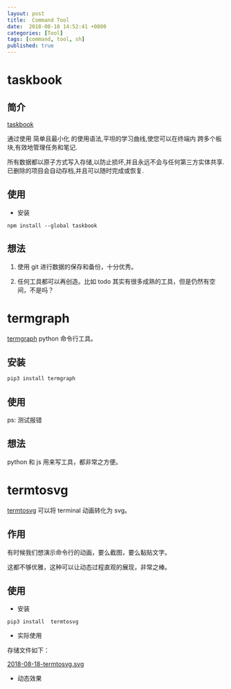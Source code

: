 ```yaml
---
layout: post
title:  Command Tool
date:  2018-08-18 14:52:41 +0800
categories: [Tool]
tags: [command, tool, sh]
published: true
---
```


# taskbook

## 简介

[taskbook](https://github.com/klauscfhq/taskbook/blob/master/docs/readme.ZH.md)

通过使用 简单且最小化 的使用语法,平坦的学习曲线,使您可以在终端内 跨多个板块,有效地管理任务和笔记. 

所有数据都以原子方式写入存储,以防止损坏,并且永远不会与任何第三方实体共享. 已删除的项目会自动存档,并且可以随时完成或恢复.

## 使用

- 安装

```
npm install --global taskbook
```

## 想法

1. 使用 git 进行数据的保存和备份，十分优秀。

2. 任何工具都可以再创造。比如 todo 其实有很多成熟的工具，但是仍然有空间，不是吗？

# termgraph

[termgraph](https://github.com/mkaz/termgraph) python 命令行工具。

## 安装

```sh
pip3 install termgraph
```

## 使用

ps: 测试报错

## 想法

python 和 js 用来写工具，都非常之方便。

# termtosvg

[termtosvg](https://github.com/nbedos/termtosvg) 可以将 terminal 动画转化为 svg。

## 作用

有时候我们想演示命令行的动画，要么截图，要么黏贴文字。

这都不够优雅，这种可以让动态过程直观的展现，非常之棒。

## 使用 

- 安装

```
pip3 install  termtosvg
```

- 实际使用

存储文件如下：

[2018-08-18-termtosvg.svg](https://raw.githubusercontent.com/houbb/resource/master/img/tools/command/2018-08-18-termtosvg.svg)

- 动态效果

<svg xmlns="http://www.w3.org/2000/svg" xmlns:xlink="http://www.w3.org/1999/xlink" id="terminal" baseProfile="full" viewBox="0 0 1448 954" width="1448" version="1.1">
    <defs>
        <termtosvg:template_settings xmlns:termtosvg="https://github.com/nbedos/termtosvg">
            <termtosvg:screen_geometry columns="181" rows="56"/>
        </termtosvg:template_settings>
        <style type="text/css" id="generated-style"><![CDATA[:root {
            --animation-duration: 13675ms;
        }
        
        #screen {
                font-family: 'DejaVu Sans Mono', monospace;
                font-style: normal;
                font-size: 14px;
            }

        text {
            dominant-baseline: text-before-edge;
        }]]></style>
        <style type="text/css" id="user-style">
            /* gjm8 color theme (source: https://terminal.sexy/) */
            .foreground {fill: #c5c5c5;}
            .background {fill: #1c1c1c;}
            .color0 {fill: #1c1c1c;}
            .color1 {fill: #ff005b;}
            .color2 {fill: #cee318;}
            .color3 {fill: #ffe755;}
            .color4 {fill: #048ac7;}
            .color5 {fill: #833c9f;}
            .color6 {fill: #0ac1cd;}
            .color7 {fill: #e5e5e5;}
            .color8 {fill: #1c1c1c;}
            .color9 {fill: #ff005b;}
            .color10 {fill: #cee318;}
            .color11 {fill: #ffe755;}
            .color12 {fill: #048ac7;}
            .color13 {fill: #833c9f;}
            .color14 {fill: #0ac1cd;}
            .color15 {fill: #e5e5e5;}
        </style>
    </defs>
    <svg id="screen" width="1448" viewBox="0 0 1448 952" preserveAspectRatio="xMidYMin meet">
        <defs><g id="g1"><text class="foreground" lengthAdjust="spacingAndGlyphs" textLength="80" x="0">bash-3.2$&#160;</text><text class="background" lengthAdjust="spacingAndGlyphs" textLength="8" x="80">&#160;</text></g><g id="g2"><text class="foreground" lengthAdjust="spacingAndGlyphs" textLength="88" x="0">bash-3.2$&#160;p</text><text class="background" lengthAdjust="spacingAndGlyphs" textLength="8" x="88">&#160;</text></g><g id="g3"><text class="foreground" lengthAdjust="spacingAndGlyphs" textLength="96" x="0">bash-3.2$&#160;py</text><text class="background" lengthAdjust="spacingAndGlyphs" textLength="8" x="96">&#160;</text></g><g id="g4"><text class="foreground" lengthAdjust="spacingAndGlyphs" textLength="104" x="0">bash-3.2$&#160;pyt</text><text class="background" lengthAdjust="spacingAndGlyphs" textLength="8" x="104">&#160;</text></g><g id="g5"><text class="foreground" lengthAdjust="spacingAndGlyphs" textLength="112" x="0">bash-3.2$&#160;pyth</text><text class="background" lengthAdjust="spacingAndGlyphs" textLength="8" x="112">&#160;</text></g><g id="g6"><text class="foreground" lengthAdjust="spacingAndGlyphs" textLength="120" x="0">bash-3.2$&#160;pytho</text><text class="background" lengthAdjust="spacingAndGlyphs" textLength="8" x="120">&#160;</text></g><g id="g7"><text class="foreground" lengthAdjust="spacingAndGlyphs" textLength="128" x="0">bash-3.2$&#160;python</text><text class="background" lengthAdjust="spacingAndGlyphs" textLength="8" x="128">&#160;</text></g><g id="g8"><text class="foreground" lengthAdjust="spacingAndGlyphs" textLength="136" x="0">bash-3.2$&#160;python3</text><text class="background" lengthAdjust="spacingAndGlyphs" textLength="8" x="136">&#160;</text></g><g id="g9"><text class="foreground" lengthAdjust="spacingAndGlyphs" textLength="144" x="0">bash-3.2$&#160;python3&#160;</text><text class="background" lengthAdjust="spacingAndGlyphs" textLength="8" x="144">&#160;</text></g><g id="g10"><text class="foreground" lengthAdjust="spacingAndGlyphs" textLength="152" x="0">bash-3.2$&#160;python3&#160;-</text><text class="background" lengthAdjust="spacingAndGlyphs" textLength="8" x="152">&#160;</text></g><g id="g11"><text class="foreground" lengthAdjust="spacingAndGlyphs" textLength="160" x="0">bash-3.2$&#160;python3&#160;--</text><text class="background" lengthAdjust="spacingAndGlyphs" textLength="8" x="160">&#160;</text></g><g id="g12"><text class="foreground" lengthAdjust="spacingAndGlyphs" textLength="168" x="0">bash-3.2$&#160;python3&#160;--v</text><text class="background" lengthAdjust="spacingAndGlyphs" textLength="8" x="168">&#160;</text></g><g id="g13"><text class="foreground" lengthAdjust="spacingAndGlyphs" textLength="176" x="0">bash-3.2$&#160;python3&#160;--ve</text><text class="background" lengthAdjust="spacingAndGlyphs" textLength="8" x="176">&#160;</text></g><g id="g14"><text class="foreground" lengthAdjust="spacingAndGlyphs" textLength="184" x="0">bash-3.2$&#160;python3&#160;--ver</text><text class="background" lengthAdjust="spacingAndGlyphs" textLength="8" x="184">&#160;</text></g><g id="g15"><text class="foreground" lengthAdjust="spacingAndGlyphs" textLength="192" x="0">bash-3.2$&#160;python3&#160;--vers</text><text class="background" lengthAdjust="spacingAndGlyphs" textLength="8" x="192">&#160;</text></g><g id="g16"><text class="foreground" lengthAdjust="spacingAndGlyphs" textLength="200" x="0">bash-3.2$&#160;python3&#160;--versi</text><text class="background" lengthAdjust="spacingAndGlyphs" textLength="8" x="200">&#160;</text></g><g id="g17"><text class="foreground" lengthAdjust="spacingAndGlyphs" textLength="208" x="0">bash-3.2$&#160;python3&#160;--versio</text><text class="background" lengthAdjust="spacingAndGlyphs" textLength="8" x="208">&#160;</text></g><g id="g18"><text class="foreground" lengthAdjust="spacingAndGlyphs" textLength="216" x="0">bash-3.2$&#160;python3&#160;--version</text><text class="background" lengthAdjust="spacingAndGlyphs" textLength="8" x="216">&#160;</text></g><g id="g19"><text class="background" lengthAdjust="spacingAndGlyphs" textLength="8" x="0">&#160;</text></g><g id="g20"><text class="foreground" lengthAdjust="spacingAndGlyphs" textLength="88" x="0">bash-3.2$&#160;e</text><text class="background" lengthAdjust="spacingAndGlyphs" textLength="8" x="88">&#160;</text></g><g id="g21"><text class="foreground" lengthAdjust="spacingAndGlyphs" textLength="96" x="0">bash-3.2$&#160;ex</text><text class="background" lengthAdjust="spacingAndGlyphs" textLength="8" x="96">&#160;</text></g><g id="g22"><text class="foreground" lengthAdjust="spacingAndGlyphs" textLength="104" x="0">bash-3.2$&#160;exi</text><text class="background" lengthAdjust="spacingAndGlyphs" textLength="8" x="104">&#160;</text></g><g id="g23"><text class="foreground" lengthAdjust="spacingAndGlyphs" textLength="112" x="0">bash-3.2$&#160;exit</text><text class="background" lengthAdjust="spacingAndGlyphs" textLength="8" x="112">&#160;</text></g><g id="g24"><text class="foreground" lengthAdjust="spacingAndGlyphs" textLength="1080" x="0">bash:&#160;export:&#160;`Workbooks.app/Contents/SharedSupport/path-bin:::/Users/houbinbin/it/tools/gradle/gradle-3.3/bin':&#160;not&#160;a&#160;valid&#160;identifier</text></g><g id="g25"><text class="foreground" lengthAdjust="spacingAndGlyphs" textLength="216" x="0">bash-3.2$&#160;python3&#160;--version</text></g><g id="g26"><text class="foreground" lengthAdjust="spacingAndGlyphs" textLength="96" x="0">Python&#160;3.7.0</text></g><g id="g27"><text class="foreground" lengthAdjust="spacingAndGlyphs" textLength="112" x="0">bash-3.2$&#160;exit</text></g><g id="g28"><text class="foreground" lengthAdjust="spacingAndGlyphs" textLength="32" x="0">exit</text></g></defs><rect class="background" height="100%" width="100%" x="0" y="0"/><g display="none"><rect class="foreground" height="17" width="8" x="80" y="17"/><use y="17" xlink:href="#g1"/><animate attributeName="display" begin="0ms; anim_last.end" dur="3155ms" from="inline" to="inline"/></g><g display="none"><rect class="foreground" height="17" width="8" x="88" y="17"/><use y="17" xlink:href="#g2"/><animate attributeName="display" begin="3155ms; anim_last.end+3155ms" dur="304ms" from="inline" to="inline"/></g><g display="none"><rect class="foreground" height="17" width="8" x="96" y="17"/><use y="17" xlink:href="#g3"/><animate attributeName="display" begin="3459ms; anim_last.end+3459ms" dur="272ms" from="inline" to="inline"/></g><g display="none"><rect class="foreground" height="17" width="8" x="104" y="17"/><use y="17" xlink:href="#g4"/><animate attributeName="display" begin="3731ms; anim_last.end+3731ms" dur="80ms" from="inline" to="inline"/></g><g display="none"><rect class="foreground" height="17" width="8" x="112" y="17"/><use y="17" xlink:href="#g5"/><animate attributeName="display" begin="3811ms; anim_last.end+3811ms" dur="73ms" from="inline" to="inline"/></g><g display="none"><rect class="foreground" height="17" width="8" x="120" y="17"/><use y="17" xlink:href="#g6"/><animate attributeName="display" begin="3884ms; anim_last.end+3884ms" dur="167ms" from="inline" to="inline"/></g><g display="none"><rect class="foreground" height="17" width="8" x="128" y="17"/><use y="17" xlink:href="#g7"/><animate attributeName="display" begin="4051ms; anim_last.end+4051ms" dur="48ms" from="inline" to="inline"/></g><g display="none"><rect class="foreground" height="17" width="8" x="136" y="17"/><use y="17" xlink:href="#g8"/><animate attributeName="display" begin="4099ms; anim_last.end+4099ms" dur="600ms" from="inline" to="inline"/></g><g display="none"><rect class="foreground" height="17" width="8" x="144" y="17"/><use y="17" xlink:href="#g9"/><animate attributeName="display" begin="4699ms; anim_last.end+4699ms" dur="160ms" from="inline" to="inline"/></g><g display="none"><rect class="foreground" height="17" width="8" x="152" y="17"/><use y="17" xlink:href="#g10"/><animate attributeName="display" begin="4859ms; anim_last.end+4859ms" dur="240ms" from="inline" to="inline"/></g><g display="none"><rect class="foreground" height="17" width="8" x="160" y="17"/><use y="17" xlink:href="#g11"/><animate attributeName="display" begin="5099ms; anim_last.end+5099ms" dur="160ms" from="inline" to="inline"/></g><g display="none"><rect class="foreground" height="17" width="8" x="168" y="17"/><use y="17" xlink:href="#g12"/><animate attributeName="display" begin="5259ms; anim_last.end+5259ms" dur="128ms" from="inline" to="inline"/></g><g display="none"><rect class="foreground" height="17" width="8" x="176" y="17"/><use y="17" xlink:href="#g13"/><animate attributeName="display" begin="5387ms; anim_last.end+5387ms" dur="152ms" from="inline" to="inline"/></g><g display="none"><rect class="foreground" height="17" width="8" x="184" y="17"/><use y="17" xlink:href="#g14"/><animate attributeName="display" begin="5539ms; anim_last.end+5539ms" dur="200ms" from="inline" to="inline"/></g><g display="none"><rect class="foreground" height="17" width="8" x="192" y="17"/><use y="17" xlink:href="#g15"/><animate attributeName="display" begin="5739ms; anim_last.end+5739ms" dur="88ms" from="inline" to="inline"/></g><g display="none"><rect class="foreground" height="17" width="8" x="200" y="17"/><use y="17" xlink:href="#g16"/><animate attributeName="display" begin="5827ms; anim_last.end+5827ms" dur="160ms" from="inline" to="inline"/></g><g display="none"><rect class="foreground" height="17" width="8" x="208" y="17"/><use y="17" xlink:href="#g17"/><animate attributeName="display" begin="5987ms; anim_last.end+5987ms" dur="104ms" from="inline" to="inline"/></g><g display="none"><rect class="foreground" height="17" width="8" x="216" y="17"/><use y="17" xlink:href="#g18"/><animate attributeName="display" begin="6091ms; anim_last.end+6091ms" dur="542ms" from="inline" to="inline"/></g><g display="none"><rect class="foreground" height="17" width="8" x="0" y="34"/><use y="34" xlink:href="#g19"/><animate attributeName="display" begin="6633ms; anim_last.end+6633ms" dur="9ms" from="inline" to="inline"/></g><g display="none"><rect class="foreground" height="17" width="8" x="80" y="51"/><use y="51" xlink:href="#g1"/><animate attributeName="display" begin="6642ms; anim_last.end+6642ms" dur="5147ms" from="inline" to="inline"/></g><g display="none"><rect class="foreground" height="17" width="8" x="88" y="51"/><use y="51" xlink:href="#g20"/><animate attributeName="display" begin="11789ms; anim_last.end+11789ms" dur="159ms" from="inline" to="inline"/></g><g display="none"><rect class="foreground" height="17" width="8" x="96" y="51"/><use y="51" xlink:href="#g21"/><animate attributeName="display" begin="11948ms; anim_last.end+11948ms" dur="129ms" from="inline" to="inline"/></g><g display="none"><rect class="foreground" height="17" width="8" x="104" y="51"/><use y="51" xlink:href="#g22"/><animate attributeName="display" begin="12077ms; anim_last.end+12077ms" dur="112ms" from="inline" to="inline"/></g><g display="none"><rect class="foreground" height="17" width="8" x="112" y="51"/><use y="51" xlink:href="#g23"/><animate attributeName="display" begin="12189ms; anim_last.end+12189ms" dur="486ms" from="inline" to="inline"/></g><g display="none"><use y="0" xlink:href="#g24"/><animate attributeName="display" begin="0ms; anim_last.end" dur="13675ms" from="inline" to="inline"/></g><g display="none"><use y="17" xlink:href="#g25"/><animate attributeName="display" begin="6633ms; anim_last.end+6633ms" dur="7042ms" from="inline" to="inline"/></g><g display="none"><use y="34" xlink:href="#g26"/><animate attributeName="display" begin="6642ms; anim_last.end+6642ms" dur="7033ms" from="inline" to="inline"/></g><g display="none"><use y="51" xlink:href="#g27"/><use y="68" xlink:href="#g28"/><rect class="foreground" height="17" width="8" x="0" y="85"/><use y="85" xlink:href="#g19"/><animate attributeName="display" begin="12675ms; anim_last.end+12675ms" dur="1000ms" from="inline" to="inline" id="anim_last"/></g></svg>
</svg>



## 感想 

这个工具感觉就是对 terminal 进行了录屏，然后将图片转换为 SVG。

* any list
{:toc}
